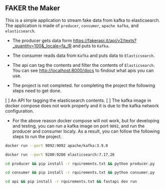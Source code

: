 ## FAKER the Maker

This is a simple application to stream fake data from kafka to elasticsearch.
The application is made of `producer`, `consumer`, `apache kafka`, and `elasticsearch`.

- The producer gets data form <https://fakerapi.it/api/v2/texts?_quantity=100&_locale=fa_IR>
  and puts to `Kafka`.

- The consumer reads data from `Kafka` and puts data to `Elasticsearch`.

- The api can tag the contents and filter the contents of `Elasticsearch`.
  You can see <http://localhost:8000/docs> to findout what apis you can use.

- The project is not completed. for completing the project the following steps need to get done.

[ ] An API for tagging the elasticsearch contents.
[ ] The kafka image in docker compose does not work properly and it is due to the kafka network configuration.

- For the above reason docker compose will not work, but for developing and testing, you can run a kafka image on port `9092`, and run the producer and consumer localy.
As a result, you can follow the following steps to run the project.

```bash
docker run --port 9092:9092 apache/kafka:3.9.0
```

```bash
docker run --port 9200:9200 elasticsearch:7.17.26
```

```bash
cd producer && pip install -r rquirements.txt && python producer.py
```

```bash
cd consumer && pip install -r rquirements.txt && python consumer.py
```

```bash
cd api && pip install -r rquirements.txt && fastapi dev run
```
